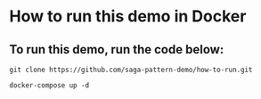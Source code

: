 # How to run this demo in Docker
## To run this demo, run the code below:
```
git clone https://github.com/saga-pattern-demo/how-to-run.git
```
```
docker-compose up -d
```
